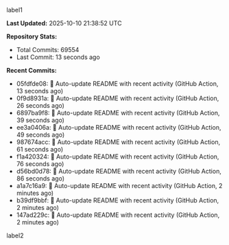 
label1 
<!-- ACTIVITY_START -->
**Last Updated:** 2025-10-10 21:38:52 UTC

**Repository Stats:**
- Total Commits: 69554
- Last Commit: 13 seconds ago

**Recent Commits:**
- 05fdfde08: 🤖 Auto-update README with recent activity (GitHub Action, 13 seconds ago)
- 0f9d8931a: 🤖 Auto-update README with recent activity (GitHub Action, 26 seconds ago)
- 6897ba9f8: 🤖 Auto-update README with recent activity (GitHub Action, 39 seconds ago)
- ee3a0406a: 🤖 Auto-update README with recent activity (GitHub Action, 49 seconds ago)
- 987674acc: 🤖 Auto-update README with recent activity (GitHub Action, 61 seconds ago)
- f1a420324: 🤖 Auto-update README with recent activity (GitHub Action, 76 seconds ago)
- d56bd0d78: 🤖 Auto-update README with recent activity (GitHub Action, 86 seconds ago)
- a1a7c16a9: 🤖 Auto-update README with recent activity (GitHub Action, 2 minutes ago)
- b39df9bbf: 🤖 Auto-update README with recent activity (GitHub Action, 2 minutes ago)
- 147ad229c: 🤖 Auto-update README with recent activity (GitHub Action, 2 minutes ago)
<!-- ACTIVITY_END -->

label2
